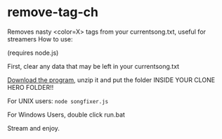 # remove-tag-ch
Removes nasty &lt;color=X> tags from your currentsong.txt, useful for streamers
How to use: 

(requires node.js)

First, clear any data that may be left in your currentsong.txt

[Download the program](https://github.com/Vistril/remove-tag-ch/archive/master.zip), unzip it and put the folder INSIDE YOUR CLONE HERO FOLDER!!

For UNIX users:
`node songfixer.js`

For Windows Users, double click run.bat

Stream and enjoy.
